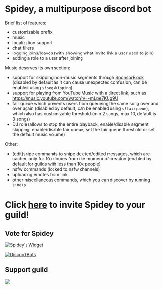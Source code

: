 # Spidey, a multipurpose discord bot

Brief list of features:
- customizable prefix
- music
- localization support
- chat filters
- logging joins/leaves (with showing what invite link a user used to join)
- adding a role to a user after joining

Music deserves its own section:
- support for skipping non-music segments through [SponsorBlock](https://sponsor.ajay.app) (disabled by default as it can cause unexpected confusion, can be enabled using `s!segskipping`)
- support for playing from YouTube Music with a direct link, such as https://music.youtube.com/watch?v=-mLpe7KUg9U
- fair queue which prevents users from queueing the same song over and over again (disabled by default, can be enabled using `s!fairqueue`), which also has customizable threshold (min 2 songs, max 10, default is 3 songs)
- DJ role (allows to stop the entire playback, enable/disable segment skipping, enable/disable fair queue, set the fair queue threshold or set the default music volume)

Other:
- (edit)snipe commands to snipe deleted/edited messages, which are cached only for 10 minutes from the moment of creation (enabled by default for guilds with less than 10k people)
- nsfw commands (locked to nsfw channels)
- uploading emotes from link
- other miscellaneous commands, which you can discover by running `s!help`

# Click [here](https://spidey.mlnr.dev) to invite Spidey to your guild!

## Vote for Spidey

[![Spidey's Widget](https://api.botlist.space/widget/772446532560486410/6?rounded=true& "Spidey's Widget")](https://botlist.space/bot/772446532560486410)

[![Discord Bots](https://top.gg/api/widget/772446532560486410.svg)](https://top.gg/bot/772446532560486410)

## Support guild

[![](https://discord.com/api/guilds/772435739664973825/embed.png?style=banner2)](https://discord.gg/uJCw7B9fxZ)
